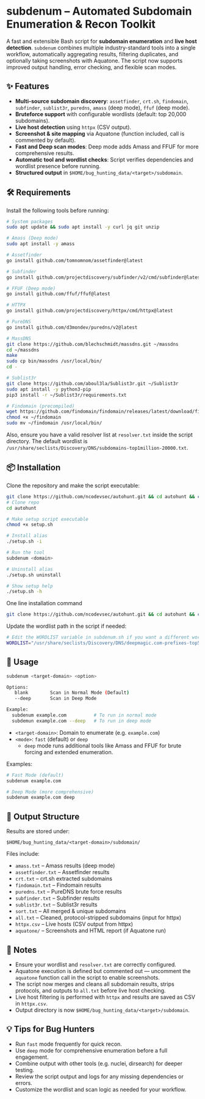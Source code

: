 
# subdenum – Automated Subdomain Enumeration & Recon Toolkit

A fast and extensible Bash script for **subdomain enumeration** and **live host detection**.
`subdenum` combines multiple industry-standard tools into a single workflow, automatically aggregating results, filtering duplicates, and optionally taking screenshots with Aquatone. The script now supports improved output handling, error checking, and flexible scan modes.



## ✨ Features

- **Multi-source subdomain discovery**: `assetfinder`, `crt.sh`, `findomain`, `subfinder`, `sublist3r`, `puredns`, `amass` (deep mode), `ffuf` (deep mode).
- **Bruteforce support** with configurable wordlists (default: top 20,000 subdomains).
- **Live host detection** using `httpx` (CSV output).
- **Screenshot & site mapping** via Aquatone (function included, call is commented by default).
- **Fast and Deep scan modes**: Deep mode adds Amass and FFUF for more comprehensive results.
- **Automatic tool and wordlist checks**: Script verifies dependencies and wordlist presence before running.
- **Structured output** in `$HOME/bug_hunting_data/<target>/subdomain`.



## 🛠️ Requirements

Install the following tools before running:

```bash
# System packages
sudo apt update && sudo apt install -y curl jq git unzip

# Amass (Deep mode)
sudo apt install -y amass

# Assetfinder
go install github.com/tomnomnom/assetfinder@latest

# Subfinder
go install github.com/projectdiscovery/subfinder/v2/cmd/subfinder@latest

# FFUF (Deep mode)
go install github.com/ffuf/ffuf@latest

# HTTPX
go install github.com/projectdiscovery/httpx/cmd/httpx@latest

# PureDNS
go install github.com/d3mondev/puredns/v2@latest

# MassDNS
git clone https://github.com/blechschmidt/massdns.git ~/massdns
cd ~/massdns
make
sudo cp bin/massdns /usr/local/bin/
cd -

# Sublist3r
git clone https://github.com/aboul3la/Sublist3r.git ~/Sublist3r
sudo apt install -y python3-pip
pip3 install -r ~/Sublist3r/requirements.txt

# Findomain (precompiled)
wget https://github.com/findomain/findomain/releases/latest/download/findomain-linux -O ~/findomain
chmod +x ~/findomain
sudo mv ~/findomain /usr/local/bin/

```

Also, ensure you have a valid resolver list at `resolver.txt` inside the script directory.
The default wordlist is `/usr/share/seclists/Discovery/DNS/subdomains-top1million-20000.txt`.


## 📦 Installation

Clone the repository and make the script executable:

```bash
git clone https://github.com/ncodevsec/autohunt.git && cd autohunt && chmod +x subdenum.sh
# Clone repo
cd autohunt

# Make setup script executable
chmod +x setup.sh

# Install alias
./setup.sh -i

# Run the tool
subdenum <domain>

# Uninstall alias
./setup.sh uninstall

# Show setup help
./setup.sh -h

```

One line installation command
```bash
git clone https://github.com/ncodevsec/autohunt.git && cd autohunt && chmod +x setup.sh && ./setup.sh -i && source ~/.bashrc
```

Update the wordlist path in the script if needed:
```bash
# Edit the WORDLIST variable in subdenum.sh if you want a different wordlist
WORDLIST="/usr/share/seclists/Discovery/DNS/deepmagic.com-prefixes-top500.txt"
```


## 🚀 Usage

```bash
subdenum <target-domain> <option>
```
```bash
Options:
   blank        Scan in Normal Mode (Default)
   --deep       Scan in Deep Mode

Example:
  subdenum example.com          # To run in normal mode
  subdemun example.com --deep   # To run in deep mode
```


- `<target-domain>`: Domain to enumerate (e.g. `example.com`)
- `<mode>`: `fast` (default) or `deep`
    - `deep` mode runs additional tools like Amass and FFUF for brute forcing and extended enumeration.

Examples:

```bash
# Fast Mode (default)
subdenum example.com

# Deep Mode (more comprehensive)
subdenum example.com deep
```


## 📂 Output Structure

Results are stored under:

```
$HOME/bug_hunting_data/<target-domain>/subdomain/
```

Files include:

- `amass.txt` – Amass results (deep mode)
- `assetfinder.txt` – Assetfinder results
- `crt.txt` – crt.sh extracted subdomains
- `findomain.txt` – Findomain results
- `puredns.txt` – PureDNS brute force results
- `subfinder.txt` – Subfinder results
- `sublist3r.txt` – Sublist3r results
- `sort.txt` – All merged & unique subdomains
- `all.txt` – Cleaned, protocol-stripped subdomains (input for httpx)
- `httpx.csv` – Live hosts (CSV output from httpx)
- `aquatone/` – Screenshots and HTML report (if Aquatone run)


## 📝 Notes

- Ensure your wordlist and `resolver.txt` are correctly configured.
- Aquatone execution is defined but commented out — uncomment the `aquatone` function call in the script to enable screenshots.
- The script now merges and cleans all subdomain results, strips protocols, and outputs to `all.txt` before live host checking.
- Live host filtering is performed with `httpx` and results are saved as CSV in `httpx.csv`.
- Output directory is now `$HOME/bug_hunting_data/<target>/subdomain`.


## 💡 Tips for Bug Hunters

- Run `fast` mode frequently for quick recon.
- Use `deep` mode for comprehensive enumeration before a full engagement.
- Combine output with other tools (e.g. nuclei, dirsearch) for deeper testing.
- Review the script output and logs for any missing dependencies or errors.
- Customize the wordlist and scan logic as needed for your workflow.
